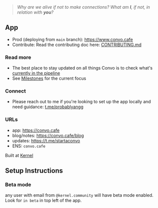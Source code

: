 
> _Why are we alive if not to make connections?_
> _What am **I**, if not, in relation with **you**?_

## App
- Prod (deploying from `main` branch): https://www.convo.cafe
- Contribute: Read the contributing doc here: [CONTRIBUTING.md](CONTRIBUTING.md)

### Read more

- The best place to stay updated on all things Convo is to check what's [currently in the pipeline](https://github.com/kernel-community/convo-app/discussions/categories/dev-notes)
- See [Milestones](https://github.com/kernel-community/convo-app/milestones) for the current focus

### Connect

- Please reach out to me if you're looking to set up the app locally and need guidance: [t.me/probablyangg](https://t.me/probablyangg)

### URLs

- app: https://convo.cafe
- blog/notes: https://convo.cafe/blog
- updates: https://t.me/startaconvo
- ENS: `convo.cafe`

Built at [Kernel](https://kernel.community/)

## Setup Instructions

### Beta mode
any user with email from `@kernel.community` will have beta mode enabled. Look for `in beta` in top left of the app.
